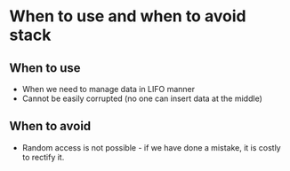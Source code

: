 # When to use and when to avoid stack

## When to use

- When we need to manage data in LIFO manner
- Cannot be easily corrupted (no one can insert data at the middle)

## When to avoid
- Random access is not possible - if we have done a mistake, it is costly to rectify it.

